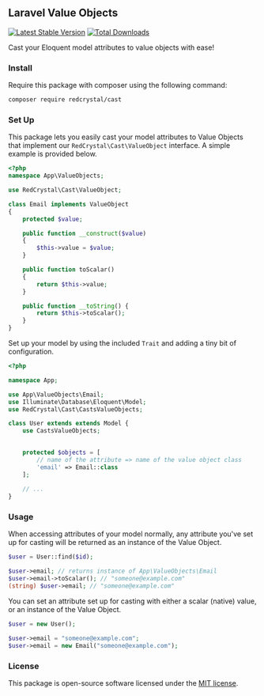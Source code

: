 ## Laravel Value Objects
[![Latest Stable Version](https://poser.pugx.org/redcrystal/cast/version.png)](https://packagist.org/packages/redcrystal/cast) [![Total Downloads](https://poser.pugx.org/redcrystal/cast/d/total.png)](https://packagist.org/packages/redcrystal/cast)


Cast your Eloquent model attributes to value objects with ease!

### Install

Require this package with composer using the following command:

```bash
composer require redcrystal/cast
```

### Set Up

This package lets you easily cast your model attributes to Value Objects that implement our `RedCrystal\Cast\ValueObject` interface. A simple example is provided below.

```php
<?php
namespace App\ValueObjects;

use RedCrystal\Cast\ValueObject;

class Email implements ValueObject
{
    protected $value;

    public function __construct($value)
    {
        $this->value = $value;
    }

    public function toScalar()
    {
        return $this->value;
    }

    public function __toString() {
        return $this->toScalar();
    }
}
```

Set up your model by using the included `Trait` and adding a tiny bit of configuration.

```php
<?php

namespace App;

use App\ValueObjects\Email;
use Illuminate\Database\Eloquent\Model;
use RedCrystal\Cast\CastsValueObjects;

class User extends extends Model {
	use CastsValueObjects;

	
	protected $objects = [
		// name of the attribute => name of the value object class
		'email' => Email::class
	];
	
	// ...
}
```

### Usage

When accessing attributes of your model normally, any attribute you've set up for casting will be returned as an instance of the Value Object.

```php
$user = User::find($id);

$user->email; // returns instance of App\ValueObjects\Email
$user->email->toScalar(); // "someone@example.com"
(string) $user->email; // "someone@example.com"
```

You can set an attribute set up for casting with either a scalar (native) value, or an instance of the Value Object.

```php
$user = new User();

$user->email = "someone@example.com";
$user->email = new Email("someone@example.com");
```

### License
This package is open-source software licensed under the [MIT license](http://opensource.org/licenses/MIT).
